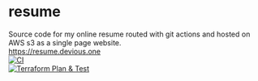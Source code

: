 # resume
Source code for my online resume routed with git actions and hosted on AWS s3 as a single page website. <br>
https://resume.devious.one <br>
[![CI](https://github.com/todd814/resume/actions/workflows/ci.yml/badge.svg)](https://github.com/todd814/resume/actions/workflows/ci.yml)
<br>
[![Terraform Plan & Test](https://github.com/todd814/resume/actions/workflows/terraform.yml/badge.svg)](https://github.com/todd814/resume/actions/workflows/terraform.yml)